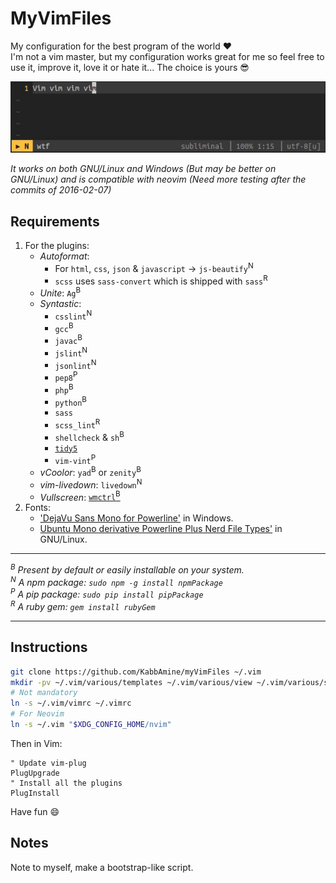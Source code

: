 # MyVimFiles

My configuration for the best program of the world :heart:  
I'm not a vim master, but my configuration works great for me so feel free to use it, improve it, love it or hate it... The choice is yours :sunglasses:

![My vim](.img/myVim.jpg)

*It works on both GNU/Linux and Windows (But may be better on GNU/Linux) and is compatible with neovim (Need more testing after the commits of 2016-02-07)*

## Requirements

1. For the plugins:
	- *Autoformat*:
		- For `html`, `css`, `json` & `javascript` -> `js-beautify`<sup>N</sup>
		- `scss` uses `sass-convert` which is shipped with `sass`<sup>R</sup>
	- *Unite*: `Ag`<sup>B</sup>
	- *Syntastic*:
		- `csslint`<sup>N</sup>
		- `gcc`<sup>B</sup>
		- `javac`<sup>B</sup>
		- `jslint`<sup>N</sup>
		- `jsonlint`<sup>N</sup>
		- `pep8`<sup>P</sup>
		- `php`<sup>B</sup>
		- `python`<sup>B</sup>
		- `sass`
		- `scss_lint`<sup>R</sup>
		- `shellcheck` & `sh`<sup>B</sup>
		- [`tidy5`](https://github.com/htacg/tidy-html5)
		- `vim-vint`<sup>P</sup>
	- *vCoolor*: `yad`<sup>B</sup> or `zenity`<sup>B</sup>
	- *vim-livedown*: `livedown`<sup>N</sup>
	- *Vullscreen*: [`wmctrl`<sup>B</sup>](http://tomas.styblo.name/wmctrl/)
2. Fonts:
	- ['DejaVu Sans Mono for Powerline'](https://github.com/powerline/fonts) in Windows.
	- [Ubuntu Mono derivative Powerline Plus Nerd File Types'](https://github.com/ryanoasis/nerd-filetype-glyphs-fonts-patcher) in GNU/Linux.

-----------------------------

*<a id="B"><sup>B</sup></a> Present by default or easily installable on your system.*<br />
*<a id="N"><sup>N</sup></a> A npm package: `sudo npm -g install npmPackage`*<br />
*<a id="P"><sup>P</sup></a> A pip package: `sudo pip install pipPackage`*<br />
*<a id="R"><sup>R</sup></a> A ruby gem: `gem install rubyGem`*<br />

-----------------------------

## Instructions

```sh
git clone https://github.com/KabbAmine/myVimFiles ~/.vim
mkdir -pv ~/.vim/various/templates ~/.vim/various/view ~/.vim/various/swap_dir ~/.vim/various/undodir
# Not mandatory
ln -s ~/.vim/vimrc ~/.vimrc
# For Neovim
ln -s ~/.vim "$XDG_CONFIG_HOME/nvim"
```

Then in Vim:

```vim
" Update vim-plug
PlugUpgrade
" Install all the plugins
PlugInstall
```
Have fun :smile:

## Notes

Note to myself, make a bootstrap-like script.
